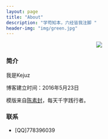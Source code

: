 ```yaml
---
layout: page
title: "About"
description: "学苟知本，六经皆我注脚 "
header-img: "img/green.jpg"
---
```



<center>
    <p><img src="http://7xlfkx.com1.z0.glb.clouddn.com/white2.jpg" align="center"></p>
</center>

### 简介

我是Kejuz


博客建立时间：2016年5月23日


模版来自[陈素封](http://www.cnfeat.com)，每天千字践行者。


### 联系

- [QQ]778396039

<center>
    <p><img src="" align="center"></p>
</center>






